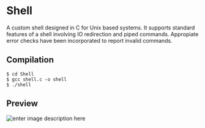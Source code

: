 # Shell
A custom shell designed in C for Unix based systems. It supports standard features of a shell involving IO redirection and piped commands. Appropiate error checks have been incorporated to report invalid commands.

## Compilation

```
$ cd Shell
$ gcc shell.c -o shell
$ ./shell
```

## Preview
![enter image description here](https://raw.githubusercontent.com/anuneetanand/Images/master/shell.png)

